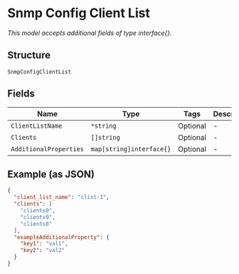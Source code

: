
# Snmp Config Client List

*This model accepts additional fields of type interface{}.*

## Structure

`SnmpConfigClientList`

## Fields

| Name | Type | Tags | Description |
|  --- | --- | --- | --- |
| `ClientListName` | `*string` | Optional | - |
| `Clients` | `[]string` | Optional | - |
| `AdditionalProperties` | `map[string]interface{}` | Optional | - |

## Example (as JSON)

```json
{
  "client_list_name": "clist-1",
  "clients": [
    "clients0",
    "clients9",
    "clients8"
  ],
  "exampleAdditionalProperty": {
    "key1": "val1",
    "key2": "val2"
  }
}
```

